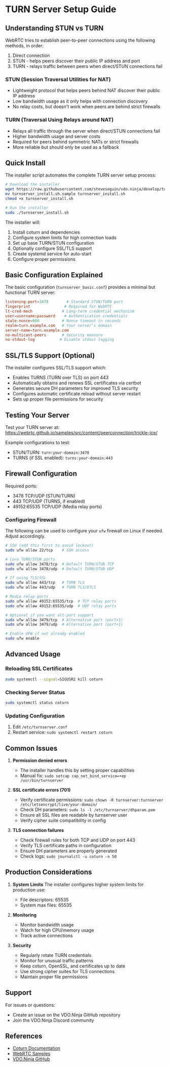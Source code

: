 # TURN Server Setup Guide

## Understanding STUN vs TURN

WebRTC tries to establish peer-to-peer connections using the following methods, in order:
1. Direct connection
2. STUN - helps peers discover their public IP address and port
3. TURN - relays traffic between peers when direct/STUN connections fail

### STUN (Session Traversal Utilities for NAT)
- Lightweight protocol that helps peers behind NAT discover their public IP address
- Low bandwidth usage as it only helps with connection discovery
- No relay costs, but doesn't work when peers are behind strict firewalls

### TURN (Traversal Using Relays around NAT)
- Relays all traffic through the server when direct/STUN connections fail
- Higher bandwidth usage and server costs
- Required for peers behind symmetric NATs or strict firewalls
- More reliable but should only be used as a fallback

## Quick Install

The installer script automates the complete TURN server setup process:

```bash
# Download the installer
wget https://raw.githubusercontent.com/steveseguin/vdo.ninja/develop/turnserver_install.sh.sample
mv turnserver_install.sh.sample turnserver_install.sh
chmod +x turnserver_install.sh

# Run the installer
sudo ./turnserver_install.sh
```

The installer will:
1. Install coturn and dependencies
2. Configure system limits for high connection loads
3. Set up base TURN/STUN configuration
4. Optionally configure SSL/TLS support
5. Create systemd service for auto-start
6. Configure proper permissions

## Basic Configuration Explained

The basic configuration (`turnserver_basic.conf`) provides a minimal but functional TURN server:

```conf
listening-port=3478        # Standard STUN/TURN port
fingerprint               # Required for WebRTC
lt-cred-mech             # Long-term credential mechanism
user=username:password    # Authentication credentials
stale-nonce=600          # Nonce timeout in seconds
realm=turn.example.com   # Your server's domain
server-name=turn.example.com
no-multicast-peers       # Security measure
no-stdout-log           # Disable stdout logging
```

## SSL/TLS Support (Optional)

The installer configures SSL/TLS support which:
- Enables TURNS (TURN over TLS) on port 443
- Automatically obtains and renews SSL certificates via certbot
- Generates secure DH parameters for improved TLS security
- Configures automatic certificate reload without server restart
- Sets up proper file permissions for security

## Testing Your Server

Test your TURN server at: https://webrtc.github.io/samples/src/content/peerconnection/trickle-ice/

Example configurations to test:
- STUN/TURN: `turn:your-domain:3478`
- TURNS (if SSL enabled): `turns:your-domain:443`

## Firewall Configuration

Required ports:
- 3478 TCP/UDP (STUN/TURN)
- 443 TCP/UDP (TURNS, if enabled)
- 49152:65535 TCP/UDP (Media relay ports)

### Configuring Firewall

The following can be used to configure your `ufw` firewall on Linux if needed. Adjust accordingly.

```bash
# SSH (add this first to avoid lockout)
sudo ufw allow 22/tcp    # SSH access

# Core TURN/STUN ports
sudo ufw allow 3478/tcp  # Default TURN/STUN TCP
sudo ufw allow 3478/udp  # Default TURN/STUN UDP

# If using TLS/SSL
sudo ufw allow 443/tcp   # TURN TLS
sudo ufw allow 443/udp   # TURN TLS/DTLS

# Media relay ports
sudo ufw allow 49152:65535/tcp  # TCP relay ports
sudo ufw allow 49152:65535/udp  # UDP relay ports

# Optional if you want alt-port support
sudo ufw allow 3479/tcp  # Alternative port (port+1)
sudo ufw allow 3479/udp  # Alternative port (port+1)

# Enable UFW if not already enabled
sudo ufw enable
```

## Advanced Usage

### Reloading SSL Certificates
```bash
sudo systemctl --signal=SIGUSR2 kill coturn
```

### Checking Server Status
```bash
sudo systemctl status coturn
```

### Updating Configuration
1. Edit `/etc/turnserver.conf`
2. Restart service: `sudo systemctl restart coturn`

## Common Issues

1. **Permission denied errors**
   - The installer handles this by setting proper capabilities
   - Manual fix: `sudo setcap cap_net_bind_service=+ep /usr/bin/turnserver`

2. **SSL certificate errors (701)**
   - Verify certificate permissions: `sudo chown -R turnserver:turnserver /etc/letsencrypt/live/your-domain/`
   - Check DH parameters: `sudo ls -l /etc/turnserver/dhparam.pem`
   - Ensure all SSL files are readable by turnserver user
   - Verify cipher suite compatibility in config

3. **TLS connection failures**
   - Check firewall rules for both TCP and UDP on port 443
   - Verify TLS certificate paths in configuration
   - Ensure DH parameters are properly generated
   - Check logs: `sudo journalctl -u coturn -n 50`

## Production Considerations

1. **System Limits**
   The installer configures higher system limits for production use:
   - File descriptors: 65535
   - System max files: 65535

2. **Monitoring**
   - Monitor bandwidth usage
   - Watch for high CPU/memory usage
   - Track active connections

2. **Security**
   - Regularly rotate TURN credentials
   - Monitor for unusual traffic patterns
   - Keep coturn, OpenSSL, and certificates up to date
   - Use strong cipher suites for TLS connections
   - Maintain proper file permissions
   
## Support

For issues or questions:
- Create an issue on the VDO.Ninja GitHub repository
- Join the VDO.Ninja Discord community

## References
- [Coturn Documentation](https://github.com/coturn/coturn/wiki/turnserver)
- [WebRTC Samples](https://webrtc.github.io/samples/)
- [VDO.Ninja GitHub](https://github.com/steveseguin/vdo.ninja)